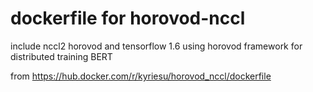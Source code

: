 # dockerfile for horovod-nccl

include nccl2 horovod and tensorflow 1.6
using horovod framework for distributed training BERT 

from https://hub.docker.com/r/kyriesu/horovod_nccl/dockerfile